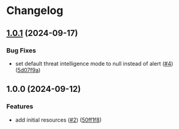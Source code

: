 # Changelog

## [1.0.1](https://github.com/CloudNationHQ/terraform-azure-fw/compare/v1.0.0...v1.0.1) (2024-09-17)


### Bug Fixes

* set default threat intelligence mode to null instead of alert ([#4](https://github.com/CloudNationHQ/terraform-azure-fw/issues/4)) ([5d07f9a](https://github.com/CloudNationHQ/terraform-azure-fw/commit/5d07f9ae47b2477e4a0694b9dad69359903860f5))

## 1.0.0 (2024-09-12)


### Features

* add initial resources ([#2](https://github.com/CloudNationHQ/terraform-azure-fw/issues/2)) ([50ff1f8](https://github.com/CloudNationHQ/terraform-azure-fw/commit/50ff1f8eb026fd82e5ce7f3aa54f7d574bb44a71))
